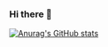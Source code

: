 ### Hi there 👋

[![Anurag's GitHub stats](https://github-readme-stats.vercel.app/api?username=abdullahcicekli)](https://github.com/anuraghazra/github-readme-stats)

<!--
**abdullahcicekli/abdullahcicekli** is a ✨ _special_ ✨ repository because its `README.md` (this file) appears on your GitHub profile.

Here are some ideas to get you started:

- 🔭 I’m currently working on ...
- 🌱 I’m currently learning ...
- 👯 I’m looking to collaborate on ...
- 🤔 I’m looking for help with ...
- 💬 Ask me about ...
- 📫 How to reach me: ...
- 😄 Pronouns: ...
- ⚡ Fun fact: ...
-->
